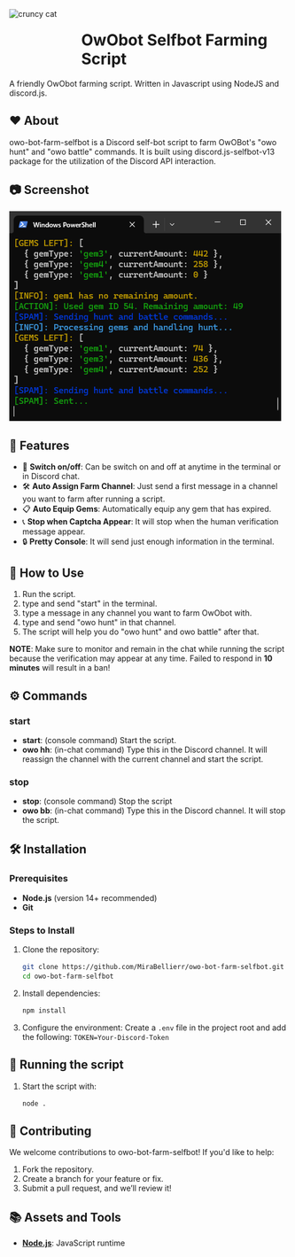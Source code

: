 <img width="120" height="120" align="left" style="float: left; margin: 0 10px 0 0;" alt="cruncy cat" src="https://i.pinimg.com/736x/20/c5/08/20c508cc4173e9e179d99d15b4ba74ed.jpg">

# OwObot Selfbot Farming Script

A friendly OwObot farming script. Written in Javascript using NodeJS and discord.js.

## ❤️ About

owo-bot-farm-selfbot is a Discord self-bot script to farm OwOBot's "owo hunt" and "owo battle" commands. It is built using discord.js-selfbot-v13 package for the utilization of the Discord API interaction.

## 📷 Screenshot
![console](https://raw.githubusercontent.com/MiraBellierr/owo-bot-farm-selfbot/refs/heads/main/assets/1734133655713.png)

## 🧡 Features

- 🌟 **Switch on/off**: Can be switch on and off at anytime in the terminal or in Discord chat.
- 🛠 **Auto Assign Farm Channel**: Just send a first message in a channel you want to farm after running a script.
- 📋 **Auto Equip Gems**: Automatically equip any gem that has expired.
- 📞 **Stop when Captcha Appear**: It will stop when the human verification message appear.
- 🔒 **Pretty Console**: It will send just enough information in the terminal.

## 🔧 How to Use

1. Run the script.
2. type and send "start" in the terminal.
3. type a message in any channel you want to farm OwObot with.
4. type and send "owo hunt" in that channel.
5. The script will help you do "owo hunt" and owo battle" after that.

**NOTE**: Make sure to monitor and remain in the chat while running the script because the verification may appear at any time. Failed to respond in **10 minutes** will result in a ban!

## ⚙ Commands

### start

- **start**: (console command) Start the script.
- **owo hh**: (in-chat command) Type this in the Discord channel. It will reassign the channel with the current channel and start the script.

### stop

- **stop**: (console command) Stop the script
- **owo bb**: (in-chat command) Type this in the Discord channel. It will stop the script.

## 🛠 Installation

### Prerequisites

- **Node.js** (version 14+ recommended)
- **Git**

### Steps to Install

1. Clone the repository:

   ```bash
   git clone https://github.com/MiraBellierr/owo-bot-farm-selfbot.git
   cd owo-bot-farm-selfbot
   ```

2. Install dependencies:

   ```bash
   npm install
   ```

3. Configure the environment:
   Create a `.env` file in the project root and add the following:
   `
TOKEN=Your-Discord-Token
`

## 🚀 Running the script

1. Start the script with:
   ```bash
   node .
   ```

## 💛 Contributing

We welcome contributions to owo-bot-farm-selfbot! If you'd like to help:

1. Fork the repository.
2. Create a branch for your feature or fix.
3. Submit a pull request, and we’ll review it!

## 📚 Assets and Tools

- **[Node.js](https://nodejs.org/)**: JavaScript runtime
